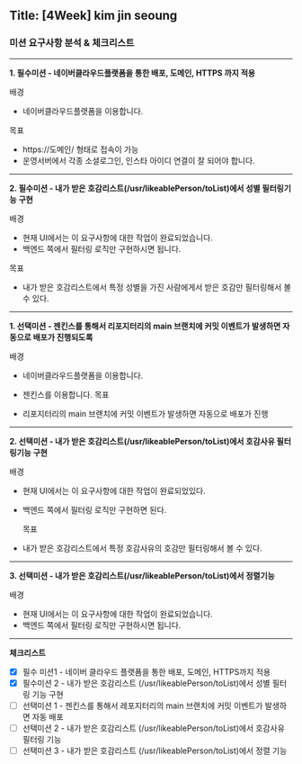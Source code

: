 ## Title: [4Week] kim jin seoung

### 미션 요구사항 분석 & 체크리스트

---

**1. 필수미션 - 네이버클라우드플랫폼을 통한 배포, 도메인, HTTPS 까지 적용**

배경

- 네이버클라우드플랫폼을 이용합니다.

목표

- https://도메인/ 형태로 접속이 가능
- 운영서버에서 각종 소셜로그인, 인스타 아이디 연결이 잘 되어야 합니다.

---
**2. 필수미션 - 내가 받은 호감리스트(/usr/likeablePerson/toList)에서 성별 필터링기능 구현**

배경

- 현재 UI에서는 이 요구사항에 대한 작업이 완료되었습니다.
- 백엔드 쪽에서 필터링 로직만 구현하시면 됩니다.

목표

- 내가 받은 호감리스트에서 특정 성별을 가진 사람에게서 받은 호감만 필터링해서 볼 수 있다.

---
**1. 선택미션 - 젠킨스를 통해서 리포지터리의 main 브랜치에 커밋 이벤트가 발생하면 자동으로 배포가 진행되도록**

배경

- 네이버클라우드플랫폼을 이용합니다.
- 젠킨스를 이용합니다.
  목표

- 리포지터리의 main 브랜치에 커밋 이벤트가 발생하면 자동으로 배포가 진행

---
**2. 선택미션 - 내가 받은 호감리스트(/usr/likeablePerson/toList)에서 호감사유 필터링기능 구현**

배경

- 현재 UI에서는 이 요구사항에 대한 작업이 완료되었있다.
- 백엔드 쪽에서 필터링 로직만 구현하면 된다.

  목표

- 내가 받은 호감리스트에서 특정 호감사유의 호감만 필터링해서 볼 수 있다.

---
**3. 선택미션 - 내가 받은 호감리스트(/usr/likeablePerson/toList)에서 정렬기능**

배경

- 현재 UI에서는 이 요구사항에 대한 작업이 완료되었습니다.
- 백엔드 쪽에서 필터링 로직만 구현하시면 됩니다.

---
**체크리스트**

- [x] 필수 미션1 - 네이버 클라우드 플랫폼을 통한 배포, 도메인, HTTPS까지 적용
- [x] 필수미션 2 - 내가 받은 호감리스트 (/usr/likeablePerson/toList)에서 성별 필터링 기능 구현
- [ ] 선택미션 1 - 젠킨스를 통해서 레포지터리의 main 브랜치에 커밋 이벤트가 발생하면 자동 배포
- [ ] 선택미션 2 - 내가 받은 호감리스트 (/usr/likeablePerson/toList)에서 호감사유 필터링 기능
- [ ] 선택미션 3 - 내가 받은 호감리스트 (/usr/likeablePerson/toList)에서 정렬 기능